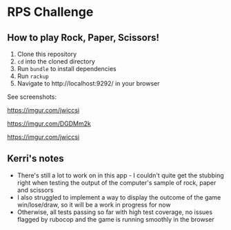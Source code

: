 # RPS Challenge

## How to play Rock, Paper, Scissors!

1. Clone this repository
2. `cd` into the cloned directory
3. Run `bundle` to install dependencies
4. Run `rackup`
5. Navigate to http://localhost:9292/ in your browser

See screenshots:

https://imgur.com/jwiccsi

https://imgur.com/DGDMm2k

https://imgur.com/jwiccsi

## Kerri's notes
* There's still a lot to work on in this app - I couldn't quite get the stubbing right when testing the output of the computer's sample of rock, paper and scissors
* I also struggled to implement a way to display the outcome of the game win/lose/draw, so it will be a work in progress for now
* Otherwise, all tests passing so far with high test coverage, no issues flagged by rubocop and the game is running smoothly in the browser 
